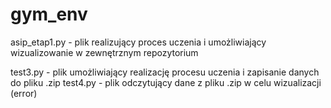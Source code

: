# gym_env

asip_etap1.py - plik realizujący proces uczenia i umożliwiający wizualizowanie w zewnętrznym repozytorium

test3.py - plik umożliwiający realizację procesu uczenia i zapisanie danych do pliku .zip
test4.py - plik odczytujący dane z pliku .zip w celu wizualizacji (error)
